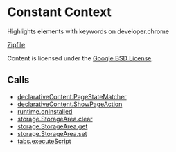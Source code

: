 
Constant Context
=======

Highlights elements with keywords on developer.chrome

[Zipfile](http://developer.chrome.com/extensions/examples/extensions/constant_context.zip)

Content is licensed under the [Google BSD License](https://developers.google.com/open-source/licenses/bsd).

Calls
-----

* [declarativeContent.PageStateMatcher](https://developer.chrome.com/extensions/declarativeContent#type-PageStateMatcher)
* [declarativeContent.ShowPageAction](https://developer.chrome.com/extensions/declarativeContent#type-ShowPageAction)
* [runtime.onInstalled](https://developer.chrome.com/extensions/runtime#event-onInstalled)
* [storage.StorageArea.clear](https://developer.chrome.com/extensions/storage#method-StorageArea-clear)
* [storage.StorageArea.get](https://developer.chrome.com/extensions/storage#method-StorageArea-get)
* [storage.StorageArea.set](https://developer.chrome.com/extensions/storage#method-StorageArea-set)
* [tabs.executeScript](https://developer.chrome.com/extensions/tabs#method-executeScript)